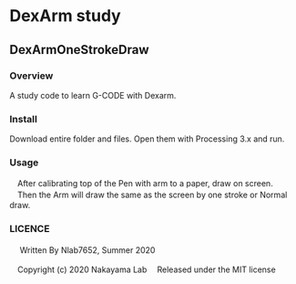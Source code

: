 DexArm study
====
## DexArmOneStrokeDraw

### Overview

  A study code to learn G-CODE with Dexarm.

### Install 
 Download entire folder and files.
 Open them with Processing 3.x and run.

### Usage
　After calibrating top of the Pen with arm to a paper, draw on screen.
　Then the Arm will draw the same as the screen by one stroke or Normal draw.


### LICENCE
 　
Written By Nlab7652, Summer 2020

 　Copyright (c) 2020 Nakayama Lab
 　Released under the MIT license
